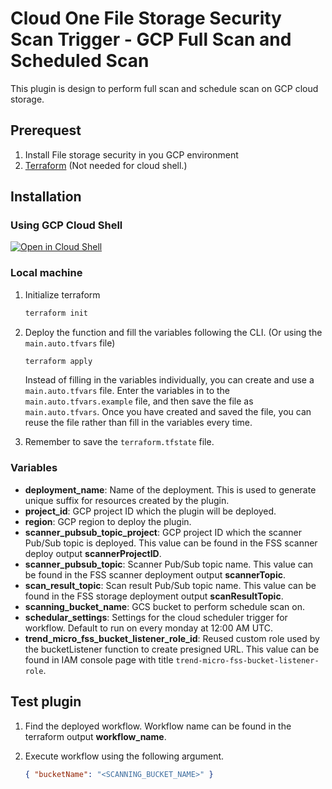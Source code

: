 # Cloud One File Storage Security Scan Trigger - GCP Full Scan and Scheduled Scan

This plugin is design to perform full scan and schedule scan on GCP cloud storage.

## Prerequest

1. Install File storage security in you GCP environment
1. [Terraform](https://developer.hashicorp.com/terraform/install) (Not needed for cloud shell.)

## Installation

### Using GCP Cloud Shell

[![Open in Cloud Shell](https://gstatic.com/cloudssh/images/open-btn.svg)](https://shell.cloud.google.com/cloudshell/editor?cloudshell_git_repo=https%3A%2F%2Fgithub.com%2Ftrendmicro%2Fcloudone-filestorage-plugins&cloudshell_workspace=scan-triggers%2Fgcp-nodejs-bucket-full-and-scheduled-scan&cloudshell_tutorial=docs%2Ftutorial.md)

### Local machine

1. Initialize terraform

   ```bash
   terraform init
   ```

1. Deploy the function and fill the variables following the CLI. (Or using the `main.auto.tfvars` file)

   ```sh
   terraform apply
   ```

   Instead of filling in the variables individually, you can create and use a `main.auto.tfvars` file. Enter the variables in to the `main.auto.tfvars.example` file, and then save the file as `main.auto.tfvars`. Once you have created and saved the file, you can reuse the file rather than fill in the variables every time.

1. Remember to save the `terraform.tfstate` file.

### Variables

- **deployment_name**: Name of the deployment. This is used to generate unique suffix for resources created by the plugin.
- **project_id**: GCP project ID which the plugin will be deployed.
- **region**: GCP region to deploy the plugin.
- **scanner_pubsub_topic_project**: GCP project ID which the scanner Pub/Sub topic is deployed. This value can be found in the FSS scanner deploy output **scannerProjectID**.
- **scanner_pubsub_topic**: Scanner Pub/Sub topic name. This value can be found in the FSS scanner deployment output **scannerTopic**.
- **scan_result_topic**: Scan result Pub/Sub topic name. This value can be found in the FSS storage deployment output **scanResultTopic**.
- **scanning_bucket_name**: GCS bucket to perform schedule scan on.
- **schedular_settings**: Settings for the cloud scheduler trigger for workflow. Default to run on every monday at 12:00 AM UTC.
- **trend_micro_fss_bucket_listener_role_id**: Reused custom role used by the bucketListener function to create presigned URL. This value can be found in IAM console page with title `trend-micro-fss-bucket-listener-role`.

## Test plugin

1. Find the deployed workflow. Workflow name can be found in the terraform output **workflow_name**.

1. Execute workflow using the following argument.

   ```json
   { "bucketName": "<SCANNING_BUCKET_NAME>" }
   ```
